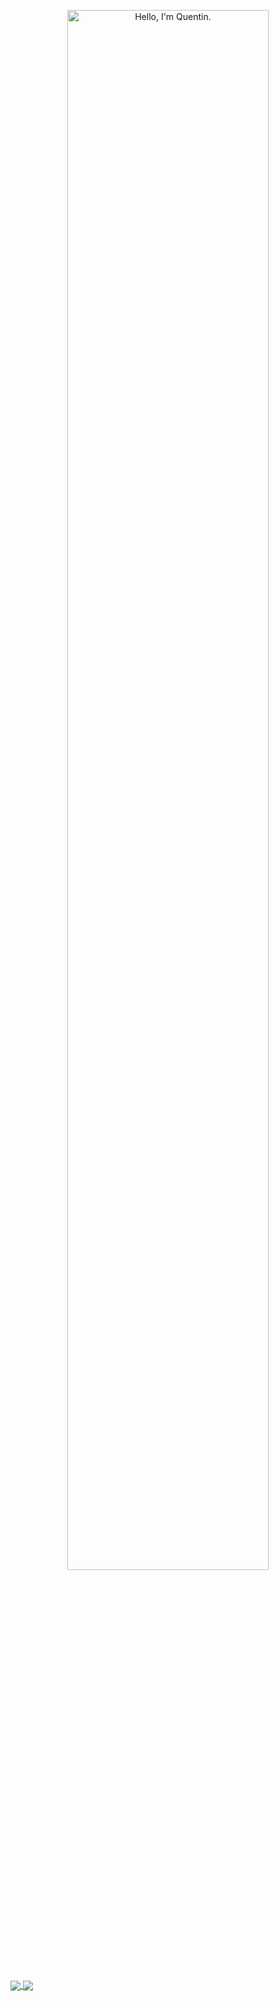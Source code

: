 <p align="center"><img width="80%" alt="Hello, I'm Quentin." src="./assets/gh-readme-header.png" /></a></p>

<br />

<a href="https://github.com/anuraghazra/github-readme-stats">
  <img align="center" src="https://github-readme-stats.vercel.app/api?username=Implycitt&theme=radical" />
</a>
<a href="https://github.com/anuraghazra/convoychat">
  <img align="center" src="https://github-readme-stats.vercel.app/api/top-langs/?username=Implycitt&theme=radical" />
</a>
